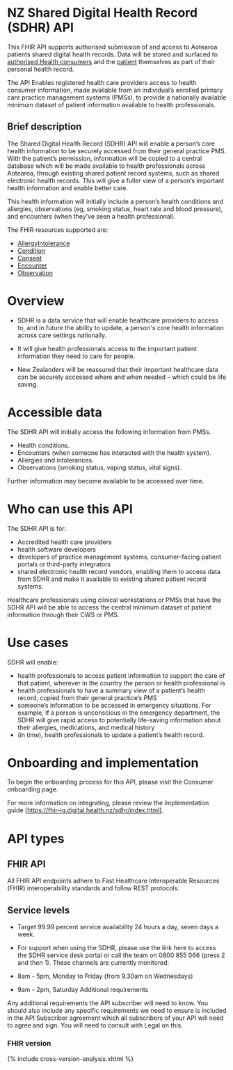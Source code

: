 # NZ Shared Digital Health Record (SDHR) API

This FHIR API supports authorised submission of and access to Aotearoa patients shared digital health records. Data will be stored and surfaced to [authorised Health consumers](https://apistandards.digital.health.nz/api-concepts/ComponentDefinitions#health-workers) and the [patient](https://apistandards.digital.health.nz/api-concepts/ComponentDefinitions#health-sector-participants) themselves as part of their personal health record. 

The API Enables registered health care providers access to health consumer information, made available from an individual’s enrolled primary care practice management systems (PMSs), to provide a nationally available minimum dataset of patient information available to health professionals.

## Brief description

The Shared Digital Health Record (SDHR) API will enable a person’s core health information to be securely accessed from their general practice PMS. With the patient’s permission, information will be copied to a central database which will be made available to health professionals across Aotearoa, through existing shared patient record systems, such as shared electronic health records. This will give a fuller view of a person’s important health information and enable better care.

This health information will initially include a person’s health conditions and allergies, observations (eg, smoking status, heart rate and blood pressure), and encounters (when they’ve seen a health professional).

The FHIR resources supported are:
* [AllergyIntolerance](./StructureDefinition-SDHRAllergyIntolerance.html)
* [Condition](./StructureDefinition-SDHRCondition.html)
* [Consent](./StructureDefinition-SDHRConsent.html)
* [Encounter](./StructureDefinition-SDHREncounter.html)
* [Observation](./StructureDefinition-SDHRObservation.html)

# Overview

- SDHR is a data service that will enable healthcare providers to access to, and in future the ability to update, a person's core health information across care settings nationally.

- It will give health professionals access to the important patient information they need to care for people.

- New Zealanders will be reassured that their important healthcare data can be securely accessed where and when needed – which could be life saving.

# Accessible data

The SDHR API will initially access the following information from PMSs.

- Health conditions.
- Encounters (when someone has interacted with the health system).
- Allergies and intolerances.
- Observations (smoking status, vaping status, vital signs).

Further information may become available to be accessed over time.

# Who can use this API

The SDHR API is for:
- Accredited health care providers
- health software developers
- developers of practice management systems, consumer-facing patient portals or third-party integrators
- shared electronic health record vendors, enabling them to access data from SDHR and make it available to existing shared patient record systems.

Healthcare professionals using clinical workstations or PMSs that have the SDHR API will be able to access the central minimum dataset of patient information through their CWS or PMS.

# Use cases

SDHR will enable:
- health professionals to access patient information to support the care of that patient, wherever in the country the person or health professional is
- health professionals to have a summary view of a patient’s health record, copied from their general practice’s PMS
- someone’s information to be accessed in emergency situations. For example, if a person is unconscious in the emergency department, the SDHR will give rapid access to potentially life-saving information about their allergies, medications, and medical history
- (in time), health professionals to update a patient’s health record.

# Onboarding and implementation

To begin the onboarding process for this API, please visit the Consumer onboarding page.

For more information on integrating, please review the Implementation guide [https://fhir-ig.digital.health.nz/sdhr/index.html].

# API types

## FHIR API

All FHIR API endpoints adhere to Fast Healthcare Interoperable Resources (FHIR) interoperability standards and follow REST protocols.

## Service levels

- Target 99.99 percent service availability 24 hours a day, seven days a week.
- For support when using the SDHR, please use the link here to access the SDHR service desk portal or call the team on 0800 855 066 (press 2 and then 1). These channels are currently monitored:

- 8am - 5pm, Monday to Friday (from 9.30am on Wednesdays)
- 9am - 2pm, Saturday Additional requirements

Any additional requirements the API subscriber will need to know. You should also include any specific requirements we need to ensure is included in the API Subscriber agreement which all subscribers of your API will need to agree and sign. You will need to consult with Legal on this.

### FHIR version

{% include cross-version-analysis.xhtml %}

